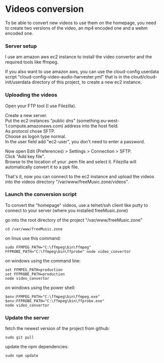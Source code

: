# Videos conversion

To be able to convert new videos to use them on the homepage, you need to create two versions of the video, an mp4 encoded one and a webm encoded one.  

### Server setup

I use am amazon aws ec2 instance to install the video convertor and the required tools like ffmpeg.  

If you also want to use amazon aws, you can use the cloud-config userdata script "cloud-config-video-audio-harvester.yml" that is in the cloud/cloud-init/userdata directory of this project, to create a new ec2 instance.  

### Uploading the videos

Open your FTP tool (I use Filezilla).  

Create a new server.  
Put the ec2 instances "public dns" (something.eu-west-1.compute.amazonaws.com) address into the host field.  
As protocol chose SFTP.  
Choose as logon type normal.  
In the user field add "ec2-user", you don't need to enter a password.  

Now open Edit (Preferences) > Settings > Connection > SFTP.  
Click "Add key file".  
Browse to the location of your .pem file and select it. Filezilla will automatically convert it to a ppk file.  

That's it, now you can connect to the ec2 instance and upload the videos into the videos directory "/var/www/freeMusic.zone/videos".  

### Launch the conversion script

To convert the "homepage" videos, use a telnet/ssh client like putty to connect to your server (where you installed freeMusic.zone)  

go into the root directory of the project "/var/www/freeMusic.zone"  

```
cd /var/www/freeMusic.zone
```

on linux use this command:  

```
sudo FFMPEG_PATH="C:\ffmpeg\bin\ffmpeg" FFPROBE_PATH="C:\ffmpeg\bin\ffprobe" node video_convertor  
```

on windows using the command line:  

```
set FFMPEG_PATH=production
set FFPROBE_PATH=production
node video_convertor
```

on windows using the power shell:  

```
$env:FFMPEG_PATH="C:\ffmpeg\bin\ffmpeg.exe"
$env:FFPROBE_PATH="C:\ffmpeg\bin\ffprobe.exe"
node video_convertor
```

### Update the server

fetch the newest version of the project from github:  

```
sudo git pull
```

update the npm dependencies:  

```
sudo npm update
```
